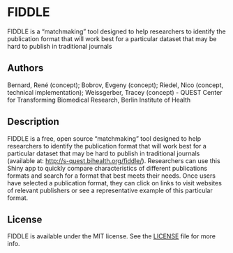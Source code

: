 # FIDDLE
FIDDLE is a “matchmaking” tool designed to help researchers to identify the publication format that will work best for a particular dataset that may be hard to publish in traditional journals


## Authors

Bernard, René (concept); Bobrov, Evgeny (concept); Riedel, Nico (concept, technical implementation); Weissgerber, Tracey (concept) - QUEST Center for Transforming Biomedical Research, Berlin Institute of Health

## Description

FIDDLE is a free, open source “matchmaking” tool designed to help researchers to identify the publication format that will work best for a particular dataset that may be hard to publish in traditional journals (available at: http://s-quest.bihealth.org/fiddle/). Researchers can use this Shiny app to quickly compare characteristics of different publications formats and search for a format that best meets their needs. Once users have selected a publication format, they can click on links to visit websites of relevant publishers  or see a representative example of this particular format. 

## License

FIDDLE is available under the MIT license. See the [LICENSE](https://github.com/quest-bih/FIDDLE/blob/master/LICENSE) file for more info.
